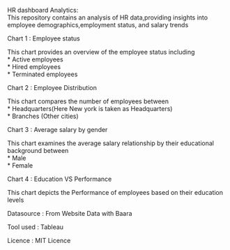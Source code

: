 HR dashboard Analytics:  
	This repository contains an analysis of HR data,providing insights into employee demographics,employment status, and salary trends


Chart 1 : Employee status  
	
 This chart provides an overview of the employee status including  
		* Active employees  
		* Hired employees  
		* Terminated employees  

Chart 2 : Employee Distribution  
	
 This chart compares the number of employees between   
		* Headquarters(Here New york is taken as Headquarters)  
		* Branches (Other cities)

  Chart 3 : Average salary by gender  
	
 This chart examines the average salary relationship by their educational background between   
		* Male  
		* Female  


Chart 4 : Education VS Performance  

This chart depicts the Performance of employees based on their education  levels
	

  Datasource : From  Website Data with Baara  
  
  Tool used : Tableau  
  
  Licence : MIT Licence  

  
       
      
      
